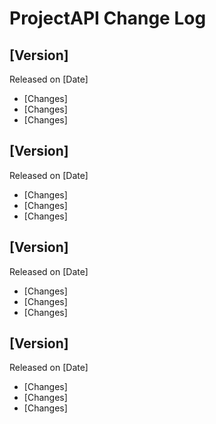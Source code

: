 # ProjectAPI Change Log

## [Version]

Released on [Date]

- [Changes]
- [Changes]
- [Changes]

## [Version]

Released on [Date]

- [Changes]
- [Changes]
- [Changes]

## [Version]

Released on [Date]

- [Changes]
- [Changes]
- [Changes]

## [Version]

Released on [Date]

- [Changes]
- [Changes]
- [Changes]
